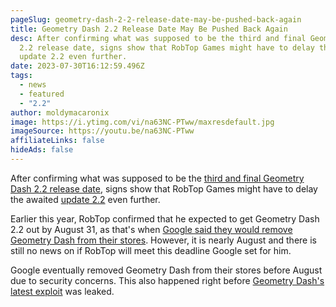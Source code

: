 ```yaml
---
pageSlug: geometry-dash-2-2-release-date-may-be-pushed-back-again
title: Geometry Dash 2.2 Release Date May Be Pushed Back Again
desc: After confirming what was supposed to be the third and final Geometry Dash
  2.2 release date, signs show that RobTop Games might have to delay the awaited
  update 2.2 even further.
date: 2023-07-30T16:12:59.496Z
tags:
  - news
  - featured
  - "2.2"
author: moldymacaronix
image: https://i.ytimg.com/vi/na63NC-PTww/maxresdefault.jpg
imageSource: https://youtu.be/na63NC-PTww
affiliateLinks: false
hideAds: false
---
```

After confirming what was supposed to be the [third and final Geometry Dash 2.2 release date](/posts/robtop-confirms-third-and-final-geometry-dash-2-2-release-date/), signs show that RobTop Games might have to delay the awaited [update 2.2](/categories/2.2/) even further.

Earlier this year, RobTop confirmed that he expected to get Geometry Dash 2.2 out by August 31, as that's when [Google said they would remove Geometry Dash from their stores](/posts/geometry-dash-removed-from-google-play-store-following-security-concerns/). However, it is nearly August and there is still no news on if RobTop will meet this deadline Google set for him.

Google eventually removed Geometry Dash from their stores before August due to security concerns. This also happened right before [Geometry Dash's latest exploit](/posts/geometry-dash-exploit-puts-all-levels-and-you-at-risk/) was leaked.